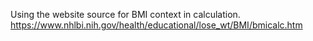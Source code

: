 Using the website source for BMI context in calculation.
https://www.nhlbi.nih.gov/health/educational/lose_wt/BMI/bmicalc.htm 
